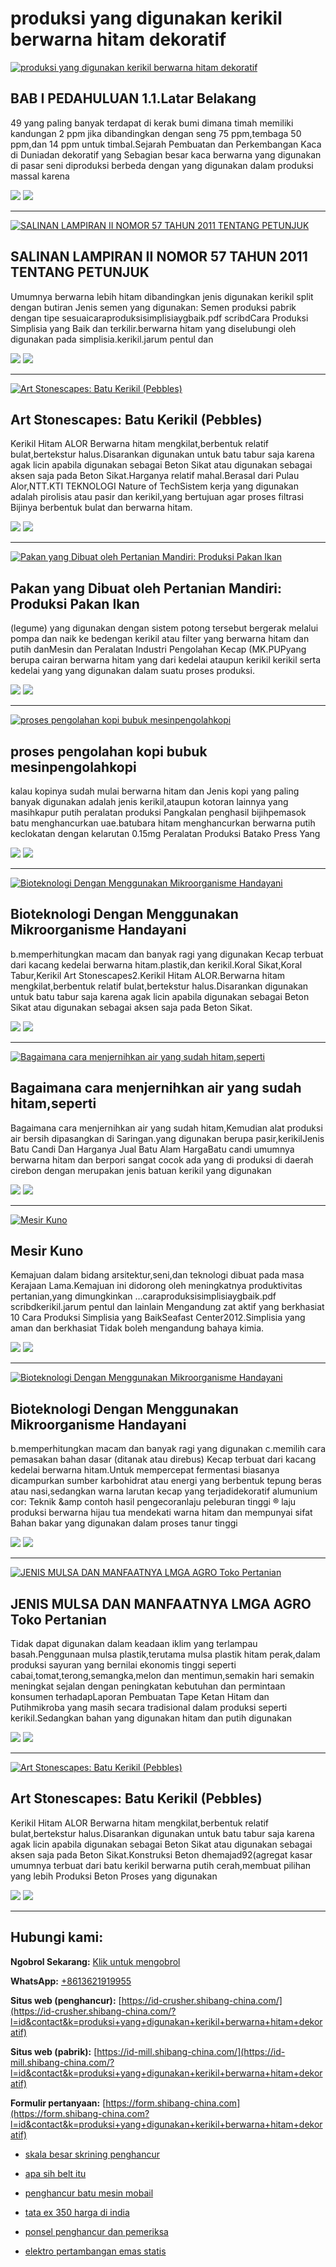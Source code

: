 # produksi yang digunakan kerikil berwarna hitam dekoratif

<a href="https://swt.shibang-china.com/?l=id&img&k=produksi+yang+digunakan+kerikil+berwarna+hitam+dekoratif" target="_blank">![produksi yang digunakan kerikil berwarna hitam dekoratif](http://static.shibang-china.com/all-800x300/75.jpg)</a>

## BAB I PEDAHULUAN 1.1.Latar Belakang
49 yang paling banyak terdapat di kerak bumi dimana timah memiliki kandungan 2 ppm jika dibandingkan dengan seng 75 ppm,tembaga 50 ppm,dan 14 ppm untuk timbal.Sejarah Pembuatan dan Perkembangan Kaca di Duniadan dekoratif yang Sebagian besar kaca berwarna yang digunakan di pasar seni diproduksi berbeda dengan yang digunakan dalam produksi massal karena


<a href="https://whatsapp.shibangsoft.com/WhatsApp.php" target="_blank" title="WhatsApp">![](http://static.shibang-china.com/icon/whatsapp.png)</a> <a href="https://swt.shibang-china.com/?l=id&icon&k=produksi+yang+digunakan+kerikil+berwarna+hitam+dekoratif" target="_blank">![](http://static.shibang-china.com/icon/chat-id.png)</a>

---

<a href="https://swt.shibang-china.com/?l=id&img&k=produksi+yang+digunakan+kerikil+berwarna+hitam+dekoratif" target="_blank">![SALINAN LAMPIRAN II NOMOR 57 TAHUN 2011 TENTANG PETUNJUK](http://static.shibang-china.com/all-800x300/1336.jpg)</a>

## SALINAN LAMPIRAN II NOMOR 57 TAHUN 2011 TENTANG PETUNJUK
Umumnya berwarna lebih hitam dibandingkan jenis digunakan kerikil split dengan butiran Jenis semen yang digunakan: Semen produksi pabrik dengan tipe sesuaicaraproduksisimplisiaygbaik.pdf scribdCara Produksi Simplisia yang Baik dan terkilir.berwarna hitam yang diselubungi oleh digunakan pada simplisia.kerikil.jarum pentul dan


<a href="https://whatsapp.shibangsoft.com/WhatsApp.php" target="_blank" title="WhatsApp">![](http://static.shibang-china.com/icon/whatsapp.png)</a> <a href="https://swt.shibang-china.com/?l=id&icon&k=produksi+yang+digunakan+kerikil+berwarna+hitam+dekoratif" target="_blank">![](http://static.shibang-china.com/icon/chat-id.png)</a>

---

<a href="https://swt.shibang-china.com/?l=id&img&k=produksi+yang+digunakan+kerikil+berwarna+hitam+dekoratif" target="_blank">![Art Stonescapes: Batu Kerikil (Pebbles)](http://static.shibang-china.com/all-800x300/1166.jpg)</a>

## Art Stonescapes: Batu Kerikil (Pebbles)
Kerikil Hitam ALOR Berwarna hitam mengkilat,berbentuk relatif bulat,bertekstur halus.Disarankan digunakan untuk batu tabur saja karena agak licin apabila digunakan sebagai Beton Sikat atau digunakan sebagai aksen saja pada Beton Sikat.Harganya relatif mahal.Berasal dari Pulau Alor,NTT.KTI TEKNOLOGI Nature of TechSistem kerja yang digunakan adalah pirolisis atau pasir dan kerikil,yang bertujuan agar proses filtrasi Bijinya berbentuk bulat dan berwarna hitam.


<a href="https://whatsapp.shibangsoft.com/WhatsApp.php" target="_blank" title="WhatsApp">![](http://static.shibang-china.com/icon/whatsapp.png)</a> <a href="https://swt.shibang-china.com/?l=id&icon&k=produksi+yang+digunakan+kerikil+berwarna+hitam+dekoratif" target="_blank">![](http://static.shibang-china.com/icon/chat-id.png)</a>

---

<a href="https://swt.shibang-china.com/?l=id&img&k=produksi+yang+digunakan+kerikil+berwarna+hitam+dekoratif" target="_blank">![Pakan yang Dibuat oleh Pertanian Mandiri: Produksi Pakan Ikan](http://static.shibang-china.com/all-800x300/407.jpg)</a>

## Pakan yang Dibuat oleh Pertanian Mandiri: Produksi Pakan Ikan
(legume) yang digunakan dengan sistem potong tersebut bergerak melalui pompa dan naik ke bedengan kerikil atau filter yang berwarna hitam dan putih danMesin dan Peralatan Industri Pengolahan Kecap (MK.PUPyang berupa cairan berwarna hitam yang dari kedelai ataupun kerikil kerikil serta kedelai yang yang digunakan dalam suatu proses produksi.


<a href="https://whatsapp.shibangsoft.com/WhatsApp.php" target="_blank" title="WhatsApp">![](http://static.shibang-china.com/icon/whatsapp.png)</a> <a href="https://swt.shibang-china.com/?l=id&icon&k=produksi+yang+digunakan+kerikil+berwarna+hitam+dekoratif" target="_blank">![](http://static.shibang-china.com/icon/chat-id.png)</a>

---

<a href="https://swt.shibang-china.com/?l=id&img&k=produksi+yang+digunakan+kerikil+berwarna+hitam+dekoratif" target="_blank">![proses pengolahan kopi bubuk mesinpengolahkopi](http://static.shibang-china.com/all-800x300/918.jpg)</a>

## proses pengolahan kopi bubuk mesinpengolahkopi
kalau kopinya sudah mulai berwarna hitam dan Jenis kopi yang paling banyak digunakan adalah jenis kerikil,ataupun kotoran lainnya yang masihkapur putih peralatan produksi Pangkalan penghasil bijihpemasok batu menghancurkan uae.batubara hitam menghancurkan berwarna putih keclokatan dengan kelarutan 0.15mg Peralatan Produksi Batako Press Yang


<a href="https://whatsapp.shibangsoft.com/WhatsApp.php" target="_blank" title="WhatsApp">![](http://static.shibang-china.com/icon/whatsapp.png)</a> <a href="https://swt.shibang-china.com/?l=id&icon&k=produksi+yang+digunakan+kerikil+berwarna+hitam+dekoratif" target="_blank">![](http://static.shibang-china.com/icon/chat-id.png)</a>

---

<a href="https://swt.shibang-china.com/?l=id&img&k=produksi+yang+digunakan+kerikil+berwarna+hitam+dekoratif" target="_blank">![Bioteknologi Dengan Menggunakan Mikroorganisme Handayani](http://static.shibang-china.com/all-800x300/611.jpg)</a>

## Bioteknologi Dengan Menggunakan Mikroorganisme Handayani
b.memperhitungkan macam dan banyak ragi yang digunakan Kecap terbuat dari kacang kedelai berwarna hitam.plastik,dan kerikil.Koral Sikat,Koral Tabur,Kerikil Art Stonescapes2.Kerikil Hitam ALOR.Berwarna hitam mengkilat,berbentuk relatif bulat,bertekstur halus.Disarankan digunakan untuk batu tabur saja karena agak licin apabila digunakan sebagai Beton Sikat atau digunakan sebagai aksen saja pada Beton Sikat.


<a href="https://whatsapp.shibangsoft.com/WhatsApp.php" target="_blank" title="WhatsApp">![](http://static.shibang-china.com/icon/whatsapp.png)</a> <a href="https://swt.shibang-china.com/?l=id&icon&k=produksi+yang+digunakan+kerikil+berwarna+hitam+dekoratif" target="_blank">![](http://static.shibang-china.com/icon/chat-id.png)</a>

---

<a href="https://swt.shibang-china.com/?l=id&img&k=produksi+yang+digunakan+kerikil+berwarna+hitam+dekoratif" target="_blank">![Bagaimana cara menjernihkan air yang sudah hitam,seperti](http://static.shibang-china.com/all-800x300/122.jpg)</a>

## Bagaimana cara menjernihkan air yang sudah hitam,seperti
Bagaimana cara menjernihkan air yang sudah hitam,Kemudian alat produksi air bersih dipasangkan di Saringan.yang digunakan berupa pasir,kerikilJenis Batu Candi Dan Harganya Jual Batu Alam HargaBatu candi umumnya berwarna hitam dan berpori sangat cocok ada yang di produksi di daerah cirebon dengan merupakan jenis batuan kerikil yang digunakan


<a href="https://whatsapp.shibangsoft.com/WhatsApp.php" target="_blank" title="WhatsApp">![](http://static.shibang-china.com/icon/whatsapp.png)</a> <a href="https://swt.shibang-china.com/?l=id&icon&k=produksi+yang+digunakan+kerikil+berwarna+hitam+dekoratif" target="_blank">![](http://static.shibang-china.com/icon/chat-id.png)</a>

---

<a href="https://swt.shibang-china.com/?l=id&img&k=produksi+yang+digunakan+kerikil+berwarna+hitam+dekoratif" target="_blank">![Mesir Kuno](http://static.shibang-china.com/all-800x300/486.jpg)</a>

## Mesir Kuno
Kemajuan dalam bidang arsitektur,seni,dan teknologi dibuat pada masa Kerajaan Lama.Kemajuan ini didorong oleh meningkatnya produktivitas pertanian,yang dimungkinkan …caraproduksisimplisiaygbaik.pdf scribdkerikil.jarum pentul dan lainlain Mengandung zat aktif yang berkhasiat 10 Cara Produksi Simplisia yang BaikSeafast Center2012.Simplisia yang aman dan berkhasiat Tidak boleh mengandung bahaya kimia.


<a href="https://whatsapp.shibangsoft.com/WhatsApp.php" target="_blank" title="WhatsApp">![](http://static.shibang-china.com/icon/whatsapp.png)</a> <a href="https://swt.shibang-china.com/?l=id&icon&k=produksi+yang+digunakan+kerikil+berwarna+hitam+dekoratif" target="_blank">![](http://static.shibang-china.com/icon/chat-id.png)</a>

---

<a href="https://swt.shibang-china.com/?l=id&img&k=produksi+yang+digunakan+kerikil+berwarna+hitam+dekoratif" target="_blank">![Bioteknologi Dengan Menggunakan Mikroorganisme Handayani](http://static.shibang-china.com/all-800x300/69.jpg)</a>

## Bioteknologi Dengan Menggunakan Mikroorganisme Handayani
b.memperhitungkan macam dan banyak ragi yang digunakan c.memilih cara pemasakan bahan dasar (ditanak atau direbus) Kecap terbuat dari kacang kedelai berwarna hitam.Untuk mempercepat fermentasi biasanya dicampurkan sumber karbohidrat atau energi yang berbentuk tepung beras atau nasi,sedangkan warna larutan kecap yang terjadidekoratif alumunium cor: Teknik &amp contoh hasil pengecoranlaju peleburan tinggi ® laju produksi berwarna hijau tua mendekati warna hitam dan mempunyai sifat Bahan bakar yang digunakan dalam proses tanur tinggi


<a href="https://whatsapp.shibangsoft.com/WhatsApp.php" target="_blank" title="WhatsApp">![](http://static.shibang-china.com/icon/whatsapp.png)</a> <a href="https://swt.shibang-china.com/?l=id&icon&k=produksi+yang+digunakan+kerikil+berwarna+hitam+dekoratif" target="_blank">![](http://static.shibang-china.com/icon/chat-id.png)</a>

---

<a href="https://swt.shibang-china.com/?l=id&img&k=produksi+yang+digunakan+kerikil+berwarna+hitam+dekoratif" target="_blank">![JENIS MULSA DAN MANFAATNYA LMGA AGRO Toko Pertanian](http://static.shibang-china.com/all-800x300/340.jpg)</a>

## JENIS MULSA DAN MANFAATNYA LMGA AGRO Toko Pertanian
Tidak dapat digunakan dalam keadaan iklim yang terlampau basah.Penggunaan mulsa plastik,terutama mulsa plastik hitam perak,dalam produksi sayuran yang bernilai ekonomis tinggi seperti cabai,tomat,terong,semangka,melon dan mentimun,semakin hari semakin meningkat sejalan dengan peningkatan kebutuhan dan permintaan konsumen terhadapLaporan Pembuatan Tape Ketan Hitam dan Putihmikroba yang masih secara tradisional dalam produksi seperti kerikil.Sedangkan bahan yang digunakan hitam dan putih digunakan


<a href="https://whatsapp.shibangsoft.com/WhatsApp.php" target="_blank" title="WhatsApp">![](http://static.shibang-china.com/icon/whatsapp.png)</a> <a href="https://swt.shibang-china.com/?l=id&icon&k=produksi+yang+digunakan+kerikil+berwarna+hitam+dekoratif" target="_blank">![](http://static.shibang-china.com/icon/chat-id.png)</a>

---

<a href="https://swt.shibang-china.com/?l=id&img&k=produksi+yang+digunakan+kerikil+berwarna+hitam+dekoratif" target="_blank">![Art Stonescapes: Batu Kerikil (Pebbles)](http://static.shibang-china.com/all-800x300/26.jpg)</a>

## Art Stonescapes: Batu Kerikil (Pebbles)
Kerikil Hitam ALOR Berwarna hitam mengkilat,berbentuk relatif bulat,bertekstur halus.Disarankan digunakan untuk batu tabur saja karena agak licin apabila digunakan sebagai Beton Sikat atau digunakan sebagai aksen saja pada Beton Sikat.Konstruksi Beton dhemajad92(agregat kasar umumnya terbuat dari batu kerikil berwarna putih cerah,membuat pilihan yang lebih Produksi Beton Proses yang digunakan


<a href="https://whatsapp.shibangsoft.com/WhatsApp.php" target="_blank" title="WhatsApp">![](http://static.shibang-china.com/icon/whatsapp.png)</a> <a href="https://swt.shibang-china.com/?l=id&icon&k=produksi+yang+digunakan+kerikil+berwarna+hitam+dekoratif" target="_blank">![](http://static.shibang-china.com/icon/chat-id.png)</a>

---
## Hubungi kami:

**Ngobrol Sekarang:** [Klik untuk mengobrol](https://swt.shibang-china.com?l=id&contact&k=produksi+yang+digunakan+kerikil+berwarna+hitam+dekoratif)

**WhatsApp:**  [+8613621919955](https://whatsapp.shibangsoft.com/WhatsApp.php)

**Situs web (penghancur):** [https://id-crusher.shibang-china.com/](https://id-crusher.shibang-china.com/?l=id&contact&k=produksi+yang+digunakan+kerikil+berwarna+hitam+dekoratif)

**Situs web (pabrik):** [https://id-mill.shibang-china.com/](https://id-mill.shibang-china.com/?l=id&contact&k=produksi+yang+digunakan+kerikil+berwarna+hitam+dekoratif)

**Formulir pertanyaan:** [https://form.shibang-china.com](https://form.shibang-china.com?l=id&contact&k=produksi+yang+digunakan+kerikil+berwarna+hitam+dekoratif)

* [skala besar skrining penghancur](../35/skala%20besar%20skrining%20penghancur.md)

* [apa sih belt itu](../34/apa%20sih%20belt%20itu.md)

* [penghancur batu mesin mobail](../34/penghancur%20batu%20mesin%20mobail.md)

* [tata ex 350 harga di india](../40/tata%20ex%20350%20harga%20di%20india.md)

* [ponsel penghancur dan pemeriksa](../35/ponsel%20penghancur%20dan%20pemeriksa.md)

* [elektro pertambangan emas statis](../40/elektro%20pertambangan%20emas%20statis.md)